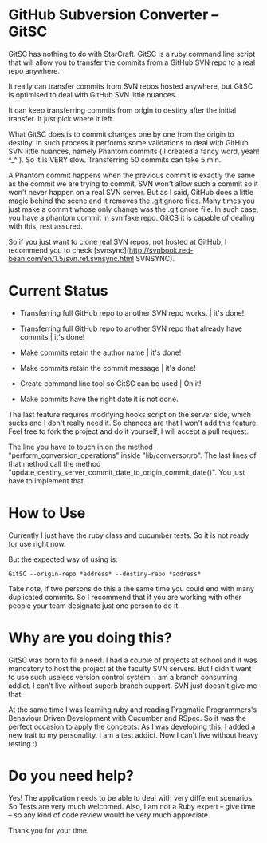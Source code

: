 GitHub Subversion Converter – GitSC
====================================   

GitSC has nothing to do with StarCraft. GitSC is a ruby command line script that will allow you to transfer the commits from a  GitHub SVN repo to a real repo anywhere.

It really can transfer commits from SVN repos hosted anywhere, but GitSC is optimised to deal with GitHub SVN little nuances. 

It can keep transferring commits from origin to destiny after the initial transfer. It just pick where it left.

What GitSC does is to commit changes one by one from the origin to destiny. In such process it performs some validations to deal with GitHub SVN little nuances, namely Phantom commits ( I created a fancy word, yeah! ^_^ ). So it is VERY slow. Transferring 50 commits can take 5 min. 

A Phantom commit happens when the previous commit is exactly the same as the commit we are trying to commit. SVN won't allow such a commit so it won't never happen on a real SVN server. But as I said, GitHub does a little magic behind the scene and it removes the .gitignore files. Many times you just make a commit whose only change was the .gitignore file. In such case, you have a phantom commit in svn fake repo. GitCS it is capable of dealing with this, rest assured.

So if you just want to clone real SVN repos, not hosted at GitHub, I recommend you to check [svnsync](http://svnbook.red-bean.com/en/1.5/svn.ref.svnsync.html SVNSYNC). 
 
Current Status
====================================

* Transferring full GitHub repo to another SVN repo works. | it's done!
* Transferring full GitHub repo to another SVN repo that already have commits | it's done!
* Make commits retain the author name | it's done!
* Make commits retain the commit message | it's done!
* Create command line tool so GitSC can be used |  On it!  
                    

* Make commits have the right date it is not done. 

The last feature requires modifying hooks script on the server side, which sucks and I don't really need it. So chances are that I won't add this feature. Feel free to fork the project and do it yourself, I will accept a pull request. 

The line you have to touch in on the method "perform\_conversion\_operations" inside "lib/conversor.rb". The last lines of that method call the method "update\_destiny\_server\_commit\_date\_to\_origin\_commit\_date()". You just have to implement that.


How to Use
====================================
Currently I just have the ruby class and cucumber tests. So it is not ready for use right now.

But the expected way of using is:

	GitSC --origin-repo *address* --destiny-repo *address*  
	
Take note, if two persons do this a the same time you could end with many duplicated commits. So I recommend that if you are working with other people your team designate just one person to do it. 	

                                              

Why are you doing this?
====================================
GitSC was born to fill a need. I had a couple of projects at school and it was mandatory to host the project at the faculty SVN servers. But I didn't want to use such useless version control system. I am a branch consuming addict. I can't live without superb branch support. SVN just doesn't give me that. 

At the same time I was learning ruby and reading Pragmatic Programmers's Behaviour Driven Development with Cucumber and RSpec. So it was the perfect occasion to apply the concepts. As I was developing this, I added a new trait to my personality. I am a test addict. Now I can't live without heavy testing :)
                                                               
Do you need help?
===================================

Yes! The application needs to be able to deal with very different scenarios. So Tests are very much welcomed. Also, I am not a Ruby expert – give time – so any kind of code review would be very much appreciate.

Thank you for your time.
  




 